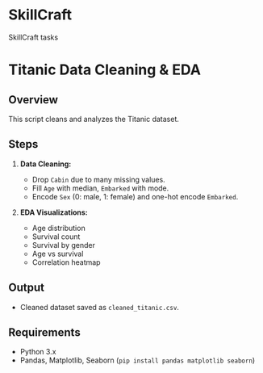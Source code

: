 # SkillCraft
SkillCraft tasks
# Titanic Data Cleaning & EDA

## Overview
This script cleans and analyzes the Titanic dataset.

## Steps
1. **Data Cleaning:**
   - Drop `Cabin` due to many missing values.
   - Fill `Age` with median, `Embarked` with mode.
   - Encode `Sex` (0: male, 1: female) and one-hot encode `Embarked`.

2. **EDA Visualizations:**
   - Age distribution
   - Survival count
   - Survival by gender
   - Age vs survival
   - Correlation heatmap

## Output
- Cleaned dataset saved as `cleaned_titanic.csv`.

## Requirements
- Python 3.x
- Pandas, Matplotlib, Seaborn (`pip install pandas matplotlib seaborn`)




